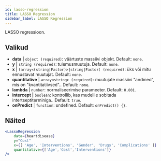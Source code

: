 ```yaml
---
id: lasso-regression
title: LASSO Regression
sidebar_label: LASSO Regression
---
```


LASSO regressioon.

## Valikud

* __data__ | `object (required)`: väärtuste massiivi objekt. Default: `none`.
* __y__ | `string (required)`: tulemusmuutuja. Default: `none`.
* __x__ | `(array<(string|Factor)>|string|Factor) (required)`: üks või mitu ennustavat muutujat. Default: `none`.
* __quantitative__ | `array<string> (required)`: muutujate massiivi "andmed", mis on "kvantitatiivsed".. Default: `none`.
* __lambda__ | `number`: normaliseerimise parameeter. Default: `0.001`.
* __intercept__ | `boolean`: kontrollib, kas mudelile sobitada intertseptiterminiga.. Default: `true`.
* __onPredict__ | `function`: undefined. Default: `onPredict() {}`.


## Näited

```jsx live
<LassoRegression
    data={heartdisease} 
    y="Cost"
    x={[ 'Age', 'Interventions', 'Gender', 'Drugs', 'Complications' ]}
    quantitative={['Age','Cost','Interventions']}
/>
```

